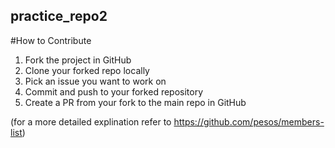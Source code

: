 ## practice_repo2
#How to Contribute

1. Fork the project in GitHub
2. Clone your forked repo locally
3. Pick an issue you want to work on
4. Commit and push to your forked repository
5. Create a PR from your fork to the main repo in GitHub

(for a more detailed explination refer to https://github.com/pesos/members-list)
